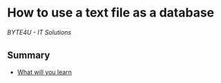 
# How to use a text file as a database
###### BYTE4U - IT Solutions

## Summary
- [What will you learn](#What-will-you-learn)
